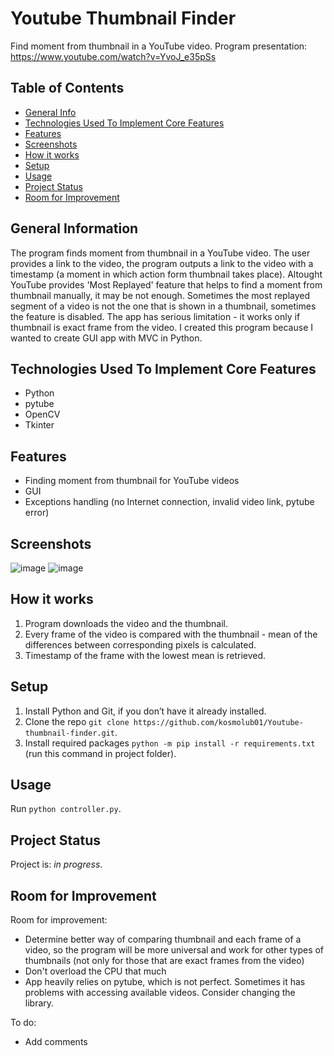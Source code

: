 # Youtube Thumbnail Finder
Find moment from thumbnail in a YouTube video. Program presentation: https://www.youtube.com/watch?v=YvoJ_e35pSs 


## Table of Contents
* [General Info](#general-information)
* [Technologies Used To Implement Core Features](#technologies-used-to-implement-core-features)
* [Features](#features)
* [Screenshots](#screenshots)
* [How it works](#how-it-works)
* [Setup](#setup)
* [Usage](#usage)
* [Project Status](#project-status)
* [Room for Improvement](#room-for-improvement)


## General Information
The program finds moment from thumbnail in a YouTube video. The user provides a link to the video, the program outputs a link to the video with a timestamp (a moment in which action form thumbnail takes place). Altought YouTube provides 'Most Replayed' feature that helps to find a moment from thumbnail manually, it may be not enough. Sometimes the most replayed segment of a video is not the one that is shown in a thumbnail, sometimes the feature is disabled. The app has serious limitation - it works only if thumbnail is exact frame from the video. I created this program because I wanted to create GUI app with MVC in Python.


## Technologies Used To Implement Core Features
- Python
- pytube
- OpenCV 
- Tkinter


## Features
- Finding moment from thumbnail for YouTube videos
- GUI
- Exceptions handling (no Internet connection, invalid video link, pytube error)


## Screenshots
![image](https://user-images.githubusercontent.com/72302279/235911935-7bf6422a-a6a2-44fd-a614-637b638beff3.png)
![image](https://user-images.githubusercontent.com/72302279/235929076-18c782d2-8628-4bec-9bfe-8c357ca32839.png)


## How it works
1. Program downloads the video and the thumbnail.
2. Every frame of the video is compared with the thumbnail - mean of the differences between corresponding pixels is calculated.
3. Timestamp of the frame with the lowest mean is retrieved.

## Setup
1. Install Python and Git, if you don’t have it already installed.
2. Clone the repo ```git clone https://github.com/kosmolub01/Youtube-thumbnail-finder.git```.
3. Install required packages ```python -m pip install -r requirements.txt``` (run this command in project folder).


## Usage
Run ```python controller.py```.


## Project Status
Project is: _in progress_.


## Room for Improvement
Room for improvement:
- Determine better way of comparing thumbnail and each frame of a video, so the program will be more universal and work for other types of thumbnails (not only for those that are exact frames from the video)
- Don't overload the CPU that much
- App heavily relies on pytube, which is not perfect. Sometimes it has problems with accessing available videos. Consider changing the library.

To do:
- Add comments
